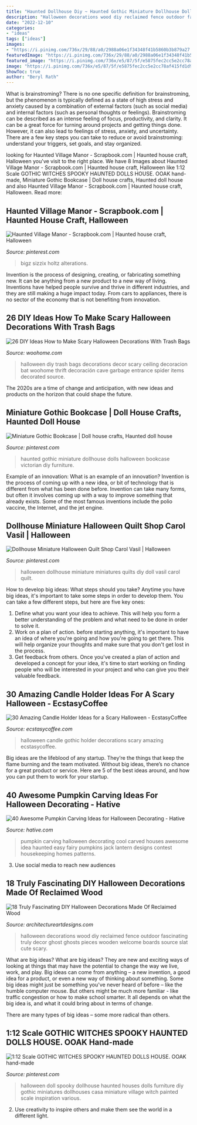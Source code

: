 ```yaml
---
title: "Haunted Dollhouse Diy ~ Haunted Gothic Miniature Dollhouse Dolls Halloween Bookcase Victorian Diy Furniture"
description: "Halloween decorations wood diy reclaimed fence outdoor fascinating truly decor ghost ghosts pieces wooden welcome boards source slat cute scary"
date: "2022-12-10"
categories:
- "ideas"
tags: ["ideas"]
images:
- "https://i.pinimg.com/736x/29/88/a0/2988a06e1f34348f41b5860b3b879a27.jpg"
featuredImage: "https://i.pinimg.com/736x/29/88/a0/2988a06e1f34348f41b5860b3b879a27.jpg"
featured_image: "https://i.pinimg.com/736x/e5/87/5f/e5875fec2cc5e2cc78af415fd1d97962--halloween-doll-halloween-village.jpg"
image: "https://i.pinimg.com/736x/e5/87/5f/e5875fec2cc5e2cc78af415fd1d97962--halloween-doll-halloween-village.jpg"
ShowToc: true
author: "Beryl Rath"
---
```



What is brainstroming?
There is no one specific definition for brainstroming, but the phenomenon is typically defined as a state of high stress and anxiety caused by a combination of external factors (such as social media) and internal factors (such as personal thoughts or feelings). Brainstroming can be described as an intense feeling of focus, productivity, and clarity. It can be a great force for turning around projects and getting things done. However, it can also lead to feelings of stress, anxiety, and uncertainty. There are a few key steps you can take to reduce or avoid brainstroming: understand your triggers, set goals, and stay organized.

	

		
looking for Haunted Village Manor - Scrapbook.com | Haunted house craft, Halloween you've visit to the right place. We have 8 Images about Haunted Village Manor - Scrapbook.com | Haunted house craft, Halloween like 1:12 Scale GOTHIC WITCHES SPOOKY HAUNTED DOLLS HOUSE. OOAK hand-made, Miniature Gothic Bookcase | Doll house crafts, Haunted doll house and also Haunted Village Manor - Scrapbook.com | Haunted house craft, Halloween. Read more:
		
    
## Haunted Village Manor - Scrapbook.com | Haunted House Craft, Halloween

<img loading=lazy src="https://i.pinimg.com/736x/6a/e6/04/6ae604827ab8e2617881e5e0e1177ded.jpg" onerror="this.onerror=null;this.src='https://tse1.mm.bing.net/th?id=OIP.nZV3IqSpYxq0sdWYVUJD9QHaJ3&amp;pid=15.1';" alt="Haunted Village Manor - Scrapbook.com | Haunted house craft, Halloween">

_Source: pinterest.com_

>bigz sizzix holtz alterations. 

	

Invention is the process of designing, creating, or fabricating something new. It can be anything from a new product to a new way of living. Inventions have helped people survive and thrive in different industries, and they are still making a huge impact today. From cars to appliances, there is no sector of the economy that is not benefiting from innovation.

    
## 26 DIY Ideas How To Make Scary Halloween Decorations With Trash Bags

<img loading=lazy src="http://www.woohome.com/wp-content/uploads/2013/10/Diy-Halloween-items-With-Trash-Bags-15.jpg" onerror="this.onerror=null;this.src='https://tse2.mm.bing.net/th?id=OIP.c2DfFqSt_MXmU9YELuSPXQHaFj&amp;pid=15.1';" alt="26 DIY Ideas How to Make Scary Halloween Decorations With Trash Bags">

_Source: woohome.com_

>halloween diy trash bags decorations decor scary ceiling decoracion bat woohome thrift decoración cave garbage entrance spider items decorated source. 

	

The 2020s are a time of change and anticipation, with new ideas and products on the horizon that could shape the future.

    
## Miniature Gothic Bookcase | Doll House Crafts, Haunted Doll House

<img loading=lazy src="https://i.pinimg.com/736x/29/88/a0/2988a06e1f34348f41b5860b3b879a27.jpg" onerror="this.onerror=null;this.src='https://tse3.mm.bing.net/th?id=OIP.ZotWwubizPJFuFINcCTE1wHaJ4&amp;pid=15.1';" alt="Miniature Gothic Bookcase | Doll house crafts, Haunted doll house">

_Source: pinterest.com_

>haunted gothic miniature dollhouse dolls halloween bookcase victorian diy furniture. 

	

Example of an innovation: What is an example of an innovation?
Invention is the process of coming up with a new idea, or bit of technology that is different from what has been done before. Invention can take many forms, but often it involves coming up with a way to improve something that already exists. Some of the most famous inventions include the polio vaccine, the Internet, and the jet engine.

    
## Dollhouse Miniature Halloween Quilt Shop Carol Vasil | Halloween

<img loading=lazy src="https://i.pinimg.com/736x/b4/c3/ae/b4c3aed51dde27947f885acb3ce3421a.jpg" onerror="this.onerror=null;this.src='https://tse1.mm.bing.net/th?id=OIP.oOsnRhQsOQSGPhXP0AnnpAHaJ3&amp;pid=15.1';" alt="Dollhouse Miniature Halloween Quilt Shop Carol Vasil | Halloween">

_Source: pinterest.com_

>halloween dollhouse miniature miniatures quilts diy doll vasil carol quilt. 

	

How to develop big ideas: What steps should you take?
Anytime you have big ideas, it's important to take some steps in order to develop them. You can take a few different steps, but here are five key ones: 
1. Define what you want your idea to achieve. This will help you form a better understanding of the problem and what need to be done in order to solve it. 
2. Work on a plan of action. before starting anything, it's important to have an idea of where you're going and how you're going to get there. This will help organize your thoughts and make sure that you don't get lost in the process. 
3. Get feedback from others. Once you've created a plan of action and developed a concept for your idea, it's time to start working on finding people who will be interested in your project and who can give you their valuable feedback.

    
## 30 Amazing Candle Holder Ideas For A Scary Halloween - EcstasyCoffee

<img loading=lazy src="https://i1.wp.com/www.ecstasycoffee.com/wp-content/uploads/2016/10/gothic-halloween-decorations.jpg" onerror="this.onerror=null;this.src='https://tse3.mm.bing.net/th?id=OIP.Zo3waXXAvxz_AF2aW6fKKgHaPW&amp;pid=15.1';" alt="30 Amazing Candle Holder Ideas for a Scary Halloween - EcstasyCoffee">

_Source: ecstasycoffee.com_

>halloween candle gothic holder decorations scary amazing ecstasycoffee. 

	

Big ideas are the lifeblood of any startup. They’re the things that keep the flame burning and the team motivated. Without big ideas, there’s no chance for a great product or service. Here are 5 of the best ideas around, and how you can put them to work for your startup.

    
## 40 Awesome Pumpkin Carving Ideas For Halloween Decorating - Hative

<img loading=lazy src="http://hative.com/wp-content/uploads/2014/10/pumpkin-carving-ideas/18-house-pumpkin.jpg" onerror="this.onerror=null;this.src='https://tse1.mm.bing.net/th?id=OIP.WHrcC5F0iUmuE0iraLJGYQHaIh&amp;pid=15.1';" alt="40 Awesome Pumpkin Carving Ideas for Halloween Decorating - Hative">

_Source: hative.com_

>pumpkin carving halloween decorating cool carved houses awesome idea haunted easy fairy pumpkins jack lantern designs contest housekeeping homes patterns. 

	

3. Use social media to reach new audiences

    
## 18 Truly Fascinating DIY Halloween Decorations Made Of Reclaimed Wood

<img loading=lazy src="http://www.architectureartdesigns.com/wp-content/uploads/2016/09/9-8.jpg" onerror="this.onerror=null;this.src='https://tse4.mm.bing.net/th?id=OIP.MkHW-hO0ZQ2iNMTEMF1dVwHaNI&amp;pid=15.1';" alt="18 Truly Fascinating DIY Halloween Decorations Made Of Reclaimed Wood">

_Source: architectureartdesigns.com_

>halloween decorations wood diy reclaimed fence outdoor fascinating truly decor ghost ghosts pieces wooden welcome boards source slat cute scary. 

	

What are big ideas?
What are big ideas? They are new and exciting ways of looking at things that may have the potential to change the way we live, work, and play. Big ideas can come from anything – a new invention, a good idea for a product, or even a new way of thinking about something.
Some big ideas might just be something you've never heard of before – like the humble computer mouse. But others might be much more familiar - like traffic congestion or how to make school smarter. It all depends on what the big idea is, and what it could bring about in terms of change.

There are many types of big ideas – some more radical than others.

    
## 1:12 Scale GOTHIC WITCHES SPOOKY HAUNTED DOLLS HOUSE. OOAK Hand-made

<img loading=lazy src="https://i.pinimg.com/736x/e5/87/5f/e5875fec2cc5e2cc78af415fd1d97962--halloween-doll-halloween-village.jpg" onerror="this.onerror=null;this.src='https://tse4.mm.bing.net/th?id=OIP.G0mnbZ97oa9wLgDjp-ki6QHaLH&amp;pid=15.1';" alt="1:12 Scale GOTHIC WITCHES SPOOKY HAUNTED DOLLS HOUSE. OOAK hand-made">

_Source: pinterest.com_

>halloween doll spooky dollhouse haunted houses dolls furniture diy gothic miniatures dollhouses casa miniature village witch painted scale inspiration various. 

	

2. Use creativity to inspire others and make them see the world in a different light.

